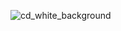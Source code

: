 ![cd_white_background](https://user-images.githubusercontent.com/86145124/122636630-36e67480-d125-11eb-910e-005f63bcb7ad.jpg)
